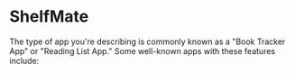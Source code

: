 # ShelfMate
The type of app you're describing is commonly known as a "Book Tracker App" or "Reading List App." Some well-known apps with these features include:
